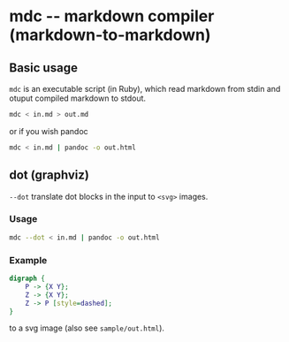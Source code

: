# mdc -- markdown compiler (markdown-to-markdown)

## Basic usage

`mdc` is an executable script (in Ruby),
which read markdown from stdin
and otuput compiled markdown to stdout.


```bash
mdc < in.md > out.md
```

or if you wish pandoc

```bash
mdc < in.md | pandoc -o out.html
```

## dot (graphviz)

`--dot` translate dot blocks in the input to `<svg>` images.

### Usage

```bash
mdc --dot < in.md | pandoc -o out.html
```

### Example

```dot
digraph {
    P -> {X Y};
    Z -> {X Y};
    Z -> P [style=dashed];
}
```

to a svg image (also see `sample/out.html`).
